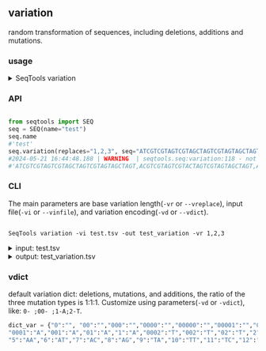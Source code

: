 ## variation

random transformation of sequences, including deletions, additions and mutations.


### usage

<details>
    <summary>SeqTools variation</summary>

    usage: SeqTools variation [-h] [-out OUT] [-od OUT_DIR] [-vi VIN]
                          [-vr VREPLACE] [-vd VDICT]

    optional arguments:
    -h, --help            show this help message and exit
    -out OUT, --out_file OUT
                            sequence out file with TSV format
    -od OUT_DIR, --out_dir OUT_DIR
                            out direction
    -vi VIN, --vinfile VIN
    -vr VREPLACE, --vreplace VREPLACE
                            replace base number, like: 1,2,3
    -vd VDICT, --vdict VDICT
                            variation dict, like: '1:A-2:T-3:C-4:G'

</details>


### API

```python

from seqtools import SEQ
seq = SEQ(name="test")
seq.name
#'test'
seq.variation(replaces="1,2,3", seq="ATCGTCGTAGTCGTAGCTAGTCGTAGTAGCTAGT")
#2024-05-21 16:44:48.188 | WARNING  | seqtools.seq:variation:118 - not found params dict_base, use default dict_base
#'ATCGTCGTAGTCGTAGCTAGTCGTAGTAGCTAGT,ACGTCGTAGTCGTACTAGTCGTAGTAGCTAGT,ATCGTCGTAGTGTAGTAGTCGTAGTAGCTAT'

```

### CLI

The main parameters are base variation length(`-vr` or `--vreplace`), input file(`-vi` or `--vinfile`), and variation encoding(`-vd` or `--vdict`).

```shell

SeqTools variation -vi test.tsv -out test_variation -vr 1,2,3

```


<details>
    <summary>input: test.tsv</summary>

    #seq
    ACCATTAGCACCAACAGGCAAGCTCCTGCACGGTA
    GTGCAGGCCCAACTTTCCCCACCTATAGGCTACGG
    GACCGGGCGGGACTTTCGCCCAATCATCACATACC
    AACCGGTAGTCGATGAGCGCTCATTAACACGAAGC
    GTTCTGGTCATTTATCCTCCCTCAGGTACGGATTT
    TTGCCGCTCAATTGAAAGGTACTGCCAGGAGTGTC
    AGGCCAGAACGGATATACTAGTTGCTCCAACCTGA
    ATTGACAGCAGGCGCAAGACATGCCCTAAGCCCTA
    GTAACTATCCCGAGTCGACGCAGATTGTGCTTCGG
    CGTAGCCTAGGCGTGGGATTATAACTCTCCGGTAA

</details>



<details>
    <summary>output: test_variation.tsv</summary>

    seq_raw	seq_var1	seq_var2	seq_var3
    ACCATTAGCACCAACAGGCAAGCTCCTGCACGGTA	ACCATAGCACCAACAGGCAAGCTCCTGCACGGTA	ACCATTAGCACCTACAGGCAGCTCCTGCACGGTA	ACCATTAGCACCAACAGGCAAGCTCCCGCCGGA
    GTGCAGGCCCAACTTTCCCCACCTATAGGCTACGG	GTGCAGGCCCAACTTTCCCCACCTATAGGATACGG	GTCAAGGCCCAACTTTCCCCACCTATAGGCTACGG	GTGCAGCCAACTTTCCCACCTATAGGCTACGG
    GACCGGGCGGGACTTTCGCCCAATCATCACATACC	GACCGCGGCGGGACTTTCGCCCAATCATCACATACC	GACCGGGCGGGACTTTCCCCAATGGATCACATACC	GACCGGGCGGGACTTTCGGCCAATCATCACATACA
    AACCGGTAGTCGATGAGCGCTCATTAACACGAAGC	AACCGGTAGTCGATAGCGCTCATTAACACGAAGC	AACCGGTAGTATGATGAGCGCTCATTAACACTAAGC	AACCGGTGTCGATGAGCGCTTCATTAACACGAAGC
    GTTCTGGTCATTTATCCTCCCTCAGGTACGGATTT	GTTCTGGTCATTTATCCTCCCTCAGGTACGGATTA	GTTCTGGTCATTTATCTCCCTCAGGTACGGATT	GTTCTGGTCATTATCCTCTTGTTCAGGTACGGATTT
    TTGCCGCTCAATTGAAAGGTACTGCCAGGAGTGTC	TTGCCGCTCAATTGAAAGGTACTGCCAGGAGTGTC	TTGCCGCTCAATTAAAGGTACTGCAGGAGTGTC	TTGCCGCTCAATTGTGGAAGGTACTGCCAGGCGTGTC
    AGGCCAGAACGGATATACTAGTTGCTCCAACCTGA	AGGCCAGAACGGATATACTAGTTGCTCCAACCTTA	AGGCCAGAACGCTATAAAACTAGTTGCTCCAACCTGA	AGGCACAACGGATATACTAGTGCTCCAACCTGA
    ATTGACAGCAGGCGCAAGACATGCCCTAAGCCCTA	ATTGACAGCAGGCGCAAACACATGCCCTAAGCCCTA	ATTGACAGCAGGCGCAAAACATGCCCTAAGCCTA	ATTGATGAGCAGGCGCAATACATGCCCTAGCCCTA
    GTAACTATCCCGAGTCGACGCAGATTGTGCTTCGG	GTAACTATCCCGAGTCGACGCAGATTGTGCTCGG	GTAACTATCCCGAGTCACGCAGATTGGAGCTTCGG	GTAACTATCCCGATCGACGCAGATTGTCCCTTCGG
    CGTAGCCTAGGCGTGGGATTATAACTCTCCGGTAA	CGTAGCCTAGGCGTGGGATATAACTCTCCGGTAA	CGTAAGCCTAGGCGTGGGATATAACTCTCCGGTAA	CGTAGCCGAAGCGTGGGATATAACTCTCCGGTAA

</details>


### vdict

default variation dict: deletions, mutations, and additions, the ratio of the three mutation types is 1:1:1. Customize using parameters(`-vd` or `-vdict`), like: `0- ;00- ;1-A;2-T`.

```python
dict_var = {"0":"", "00":"","000":"","0000":"","00000":"","00001":"","00002":"","00003":"","00004":"","00005":"","00006":"","00007":"","00008":"","00009":"","000010":"","000011":"",
"0001":"A","001":"A","01":"A","1":"A","0002":"T","002":"T","02":"T","2":"T","0003":"C","003":"C","03":"C","3":"C","04":"G","004":"G","0004":"G","4":"G",
"5":"AA","6":"AT","7":"AC","8":"AG","9":"TA","10":"TT","11":"TC","12":"TG","13":"CA","14":"CT","15":"CC","16":"CG","17":"GA","18":"GT","19":"GC","20":"GG"}
```

